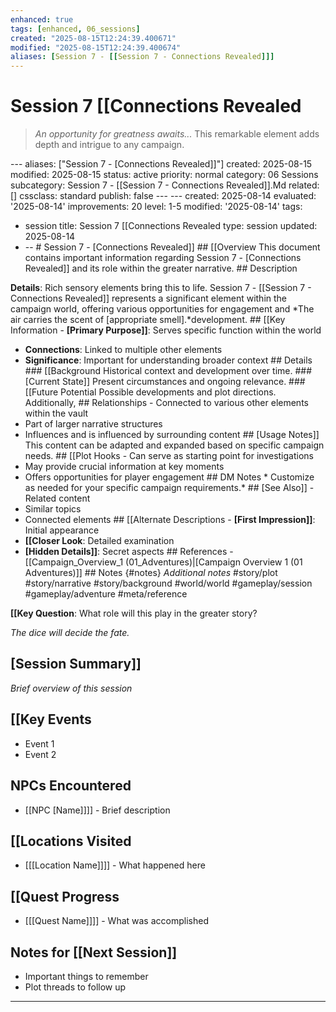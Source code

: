 ```yaml
---
enhanced: true
tags: [enhanced, 06_sessions]
created: "2025-08-15T12:24:39.400671"
modified: "2025-08-15T12:24:39.400674"
aliases: [Session 7 - [[Session 7 - Connections Revealed]]]
---
```


# Session 7   [[Connections Revealed

> *An opportunity for greatness awaits...* This remarkable element adds depth and intrigue to any campaign.

--- aliases: ["Session 7 - [Connections Revealed]]"]
created: 2025-08-15
modified: 2025-08-15
status: active
priority: normal
category: 06 Sessions
subcategory: Session 7 - [[Session 7 - Connections Revealed]].Md
related: []
cssclass: standard
publish: false --- ---
created: 2025-08-14
evaluated: '2025-08-14'
improvements: 20
level: 1-5
modified: '2025-08-14'
tags:
- session title: Session 7 [[Connections Revealed
type: session
updated: 2025-08-14
- -- # Session 7 - [Connections Revealed]] ## [[Overview This document contains important information regarding Session 7 - [Connections Revealed]] and its role within the greater narrative. ## Description

**Details**: Rich sensory elements bring this to life. Session 7 - [[Session 7 - Connections Revealed]] represents a significant element within the campaign world, offering various opportunities for engagement and
*The air carries the scent of [appropriate smell].*development. ## [[Key Information - **[Primary Purpose]]**: Serves specific function within the world
- **Connections**: Linked to multiple other elements
- **Significance**: Important for understanding broader context ## Details ### [[Background Historical context and development over time. ### [Current State]] Present circumstances and ongoing relevance. ### [[Future Potential Possible developments and plot directions. Additionally, ## Relationships - Connected to various other elements within the vault
- Part of larger narrative structures
- Influences and is influenced by surrounding content ## [Usage Notes]] This content can be adapted and expanded based on specific campaign needs. ## [[Plot Hooks - Can serve as starting point for investigations
- May provide crucial information at key moments
- Offers opportunities for player engagement ## DM Notes * Customize as needed for your specific campaign requirements.* ## [See Also]] - Related content
- Similar topics
- Connected elements ## [[Alternate Descriptions - **[First Impression]]**: Initial appearance
- **[[Closer Look**: Detailed examination
- **[Hidden Details]]**: Secret aspects ## References - [[Campaign_Overview_1 (01_Adventures)|[Campaign Overview 1 (01 Adventures)]] ## Notes {#notes} *Additional notes* #story/plot
#story/narrative
#story/background
#world/world
#gameplay/session
#gameplay/adventure
#meta/reference

**[[Key Question**: What role will this play in the greater story?

*The dice will decide the fate.*
## [Session Summary]]
*Brief overview of this session*

## [[Key Events
- Event 1
- Event 2

## NPCs Encountered
- [[NPC [Name]]]] - Brief description

## [[Locations Visited
- [[[Location Name]]]] - What happened here

## [[Quest Progress
- [[[Quest Name]]]] - What was accomplished

## Notes for [[Next Session]]
- Important things to remember
- Plot threads to follow up

---
